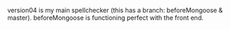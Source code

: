 version04 is my main spellchecker (this has a branch: beforeMongoose & master). beforeMongoose is functioning perfect with the front end.
